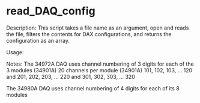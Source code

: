 # read_DAQ_config
Description: This script takes a file name as an argument,
open and reads the file, filters the contents for DAX
configurations, and returns the configuration as an array.

Usage:

Notes:
The 34972A DAQ uses channel numbering of 3 digits for each of the 3 modules (34901A) 20 channels per module (34901A)
101, 102, 103, ... 120 and 201, 202, 203, ... 220 and 301, 302, 303, ... 320

The 34980A DAQ uses channel numbering of 4 digits for each of its 8 modules
